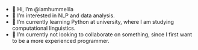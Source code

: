 - 👋 Hi, I’m @iamhummelila
- 👀 I’m interested in NLP and data analysis.
- 🌱 I’m currently learning Python at university, where I am studying computational linguistics.
- 💞️ I’m currently not looking to collaborate on something, since I first want to be a more experienced programmer.

<!---
iamhummelila/iamhummelila is a ✨ special ✨ repository because its `README.md` (this file) appears on your GitHub profile.
You can click the Preview link to take a look at your changes.
--->
